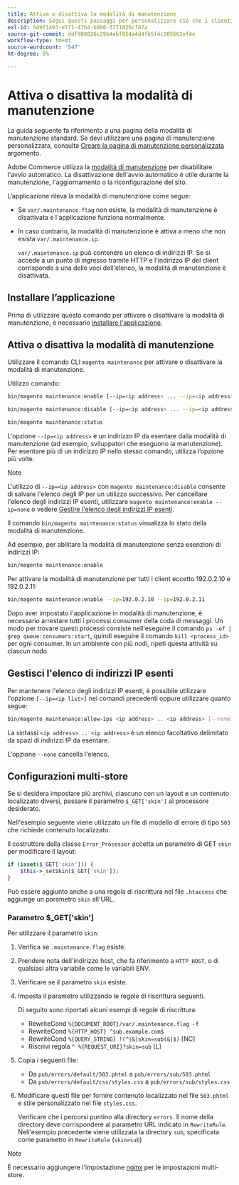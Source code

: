 ```yaml
---
title: Attiva o disattiva la modalità di manutenzione
description: Segui questi passaggi per personalizzare ciò che i clienti vedono quando l’implementazione di Adobe Commerce non è disponibile per la manutenzione.
exl-id: 5d9f1493-e771-47b4-b906-3771026cf07a
source-git-commit: ddf988826c29b4ebf054a4d4fb5f4c285662ef4e
workflow-type: tm+mt
source-wordcount: '547'
ht-degree: 0%

---
```


# Attiva o disattiva la modalità di manutenzione

La guida seguente fa riferimento a una pagina della modalità di manutenzione standard. Se devi utilizzare una pagina di manutenzione personalizzata, consulta [Creare la pagina di manutenzione personalizzata](../../upgrade/troubleshooting/maintenance-mode-options.md) argomento.

Adobe Commerce utilizza la [modalità di manutenzione](../../configuration/bootstrap/application-modes.md#maintenance-mode) per disabilitare l&#39;avvio automatico. La disattivazione dell&#39;avvio automatico è utile durante la manutenzione, l&#39;aggiornamento o la riconfigurazione del sito.

L’applicazione rileva la modalità di manutenzione come segue:

* Se `var/.maintenance.flag` non esiste, la modalità di manutenzione è disattivata e l&#39;applicazione funziona normalmente.
* In caso contrario, la modalità di manutenzione è attiva a meno che non esista `var/.maintenance.ip`.

  `var/.maintenance.ip` può contenere un elenco di indirizzi IP. Se si accede a un punto di ingresso tramite HTTP e l&#39;indirizzo IP del client corrisponde a una delle voci dell&#39;elenco, la modalità di manutenzione è disattivata.

## Installare l’applicazione

Prima di utilizzare questo comando per attivare o disattivare la modalità di manutenzione, è necessario [installare l&#39;applicazione](../advanced.md).

## Attiva o disattiva la modalità di manutenzione

Utilizzare il comando CLI `magento maintenance` per attivare o disattivare la modalità di manutenzione.

Utilizzo comando:

```bash
bin/magento maintenance:enable [--ip=<ip address> ... --ip=<ip address>] | [ip=none]
```

```bash
bin/magento maintenance:disable [--ip=<ip address> ... --ip=<ip address>] | [ip=none]
```

```bash
bin/magento maintenance:status
```

L&#39;opzione `--ip=<ip address>` è un indirizzo IP da esentare dalla modalità di manutenzione (ad esempio, sviluppatori che eseguono la manutenzione). Per esentare più di un indirizzo IP nello stesso comando, utilizza l’opzione più volte.

>[!NOTE]
>
>L&#39;utilizzo di `--ip=<ip address>` con `magento maintenance:disable` consente di salvare l&#39;elenco degli IP per un utilizzo successivo. Per cancellare l&#39;elenco degli indirizzi IP esenti, utilizzare `magento maintenance:enable --ip=none` o vedere [Gestire l&#39;elenco degli indirizzi IP esenti](#maintain-the-list-of-exempt-ip-addresses).

Il comando `bin/magento maintenance:status` visualizza lo stato della modalità di manutenzione.

Ad esempio, per abilitare la modalità di manutenzione senza esenzioni di indirizzi IP:

```bash
bin/magento maintenance:enable
```

Per attivare la modalità di manutenzione per tutti i client eccetto 192.0.2.10 e 192.0.2.11:

```bash
bin/magento maintenance:enable --ip=192.0.2.10 --ip=192.0.2.11
```

Dopo aver impostato l&#39;applicazione in modalità di manutenzione, è necessario arrestare tutti i processi consumer della coda di messaggi.
Un modo per trovare questi processi consiste nell&#39;eseguire il comando `ps -ef | grep queue:consumers:start`, quindi eseguire il comando `kill <process_id>` per ogni consumer. In un ambiente con più nodi, ripeti questa attività su ciascun nodo.

## Gestisci l&#39;elenco di indirizzi IP esenti

Per mantenere l&#39;elenco degli indirizzi IP esenti, è possibile utilizzare l&#39;opzione `[--ip=<ip list>]` nei comandi precedenti oppure utilizzare quanto segue:

```bash
bin/magento maintenance:allow-ips <ip address> .. <ip address> [--none]
```

La sintassi `<ip address> .. <ip address>` è un elenco facoltativo delimitato da spazi di indirizzi IP da esentare.

L&#39;opzione `--none` cancella l&#39;elenco.

## Configurazioni multi-store

<!-- To set up multiple stores, each with a different layout and localized content, create a skin for each and put it into `pub/errors/{name}` where `{name}` is the store code. To distinguish between stores and websites with the same instance, use `pub/errors/{type}-{name}` where `{type}` is either `store` or `website` and matches the `MAGE_RUN_TYPE` in your server configuration. Another option is to pass the `$_GET['skin']` parameter to the intended processor. This method requires a specific configuration on your server. -->
<!-- Replace the line below with the commented text after https://github.com/magento/magento2/pull/35095 is merged. -->

Se si desidera impostare più archivi, ciascuno con un layout e un contenuto localizzato diversi, passare il parametro `$_GET['skin']` al processore desiderato.

Nell&#39;esempio seguente viene utilizzato un file di modello di errore di tipo `503` che richiede contenuto localizzato.

Il costruttore della classe `Error_Processor` accetta un parametro di GET `skin` per modificare il layout:

```php
if (isset($_GET['skin'])) {
    $this->_setSkin($_GET['skin']);
}
```

Può essere aggiunto anche a una regola di riscrittura nel file `.htaccess` che aggiunge un parametro `skin` all&#39;URL.

### Parametro $_GET[&#39;skin&#39;]

Per utilizzare il parametro `skin`:

1. Verifica se `.maintenance.flag` esiste.
1. Prendere nota dell&#39;indirizzo host, che fa riferimento a `HTTP_HOST`, o di qualsiasi altra variabile come le variabili ENV.
1. Verificare se il parametro `skin` esiste.
1. Imposta il parametro utilizzando le regole di riscrittura seguenti.

   Di seguito sono riportati alcuni esempi di regole di riscrittura:

   * RewriteCond `%{DOCUMENT_ROOT}/var/.maintenance.flag -f`
   * RewriteCond `%{HTTP_HOST} ^sub.example.com$`
   * RewriteCond `%{QUERY_STRING} !(^|&)skin=sub(&|$)` [NC]
   * Riscrivi regola `^ %{REQUEST_URI}?skin=sub` [L]

1. Copia i seguenti file:

   * Da `pub/errors/default/503.phtml` a `pub/errors/sub/503.phtml`
   * Da `pub/errors/default/css/styles.css` a `pub/errors/sub/styles.css`

1. Modificare questi file per fornire contenuto localizzato nel file `503.phtml` e stile personalizzato nel file `styles.css`.

   Verificare che i percorsi puntino alla directory `errors`. Il nome della directory deve corrispondere al parametro URL indicato in `RewriteRule`. Nell&#39;esempio precedente viene utilizzata la directory `sub`, specificata come parametro in `RewriteRule` (`skin=sub`)

>[!NOTE]
>
>È necessario aggiungere l&#39;impostazione [nginx](../../configuration/multi-sites/ms-nginx.md) per le impostazioni multi-store.
